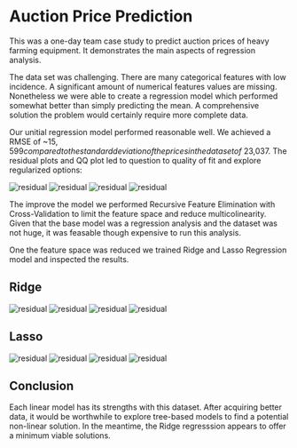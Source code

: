 # Auction Price Prediction

This was a one-day team case study to predict auction prices of heavy farming equipment. It demonstrates the main aspects of regression analysis.

The data set was challenging. There are many categorical features with low incidence. A significant amount of numerical features values are missing. Nonetheless we were able to create a regression model which performed somewhat better than simply predicting the mean. A comprehensive solution the problem would certainly require more complete data.

Our unitial regression model performed reasonable well. We achieved a RMSE of ~$15,599 compared to the standard deviation of the prices in the data set of ~$23,037. The residual plots and QQ plot led to question to quality of fit and explore regularized options:

![residual](reports/figures/baseline/bl_target_resid.png "Baseline Model Residuals")
![residual](reports/figures/baseline/model_id_resid.png "Baseline Model Residuals")
![residual](reports/figures/baseline/year_resid.png "Baseline Model Residuals")
![residual](reports/figures/baseline/bl_qq_plot.png "Baseline Model Residuals")

The improve the model we performed Recursive Feature Elimination with Cross-Validation to limit the feature space and reduce multicolinearity. Given that the base model was a regression analysis and the dataset was not huge, it was feasable though expensive to run this analysis.  

One the feature space was reduced we trained Ridge and Lasso Regression model and inspected the results.

## Ridge
![residual](reports/figures/ridge/ridge_target_resid.png "Baseline Model Residuals")
![residual](reports/figures/ridge/ridge_modelid_resid.png "Baseline Model Residuals")
![residual](reports/figures/ridge/ridge_year_resid.png "Baseline Model Residuals")
![residual](reports/figures/ridge/ridge_qq_plot.png "Baseline Model Residuals")

## Lasso
![residual](reports/figures/lasso/lasso_target_resid.png "Baseline Model Residuals")
![residual](reports/figures/lasso/lasso_modelid_resid.png "Baseline Model Residuals")
![residual](reports/figures/lasso/lasso_year_resid.png "Baseline Model Residuals")
![residual](reports/figures/lasso/lasso_qq_plot.png "Baseline Model Residuals")

## Conclusion
Each linear model has its strengths with this dataset. After acquiring better data, it would be worthwhile to explore tree-based models to find a potential non-linear solution. In the meantime, the Ridge regresssion appears to offer a minimum viable solutions.
